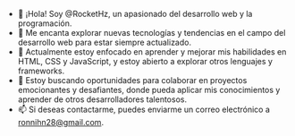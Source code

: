 - 👋 ¡Hola! Soy @RocketHz, un apasionado del desarrollo web y la programación.
- 👀 Me encanta explorar nuevas tecnologías y tendencias en el campo del desarrollo web para estar siempre actualizado.
- 🌱 Actualmente estoy enfocado en aprender y mejorar mis habilidades en HTML, CSS y JavaScript, y estoy abierto a explorar otros lenguajes y frameworks.
- 💞️ Estoy buscando oportunidades para colaborar en proyectos emocionantes y desafiantes, donde pueda aplicar mis conocimientos y aprender de otros desarrolladores talentosos.
- 📫 Si deseas contactarme, puedes enviarme un correo electrónico a ronnihn28@gmail.com.
  
<!---o visitar mi página web [enlace a tu página web] para obtener más información sobre mi trabajo y proyectos anteriores.--->

<!---
RocketHz/RocketHz is a ✨ special ✨ repository because its `README.md` (this file) appears on your GitHub profile.
You can click the Preview link to take a look at your changes.
--->
